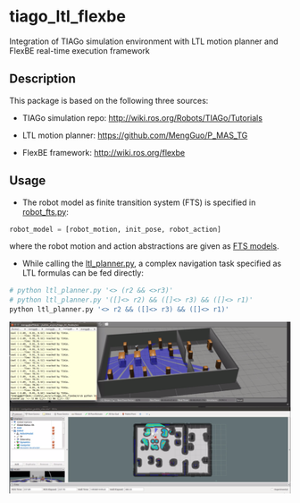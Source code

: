 # tiago_ltl_flexbe

Integration of TIAGo simulation environment with LTL motion planner and FlexBE real-time execution framework

## Description

This package is based on the following three sources:

* TIAGo simulation repo: http://wiki.ros.org/Robots/TIAGo/Tutorials

* LTL motion planner: https://github.com/MengGuo/P_MAS_TG

* FlexBE framework: http://wiki.ros.org/flexbe

## Usage 

- The robot model as finite transition system (FTS) is specified in [robot_fts.py](https://github.com/MengGuo/tiago_ltl_flexbe/blob/master/src/robot_fts.py):

```python
robot_model = [robot_motion, init_pose, robot_action]

```

   where the robot motion and action abstractions are given as [FTS models](https://github.com/MengGuo/tiago_ltl_flexbe/blob/master/src/ltl_tools/ts.py). 


- While calling the [ltl_planner.py](https://github.com/MengGuo/tiago_ltl_flexbe/blob/master/src/ltl_planner.py), a complex navigation task specified as LTL formulas can be fed directly:

```python
# python ltl_planner.py '<> (r2 && <>r3)'
# python ltl_planner.py '([]<> r2) && ([]<> r3) && ([]<> r1)'
python ltl_planner.py '<> r2 && ([]<> r3) && ([]<> r1)'
```

  <p align="center">  
  <img src="https://github.com/MengGuo/tiago_ltl_flexbe/blob/master/src/figures/tiago_ltl_flexbe.png" width="800"/>
  </p>

